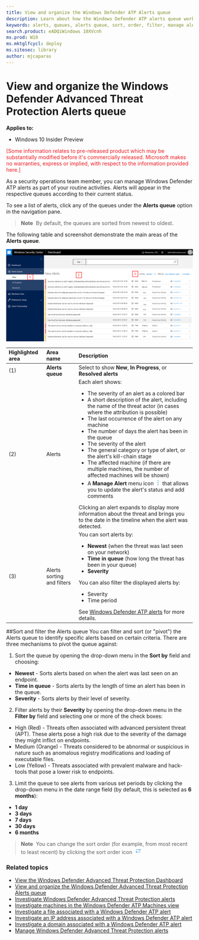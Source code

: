```yaml
---
title: View and organize the Windows Defender ATP Alerts queue
description: Learn about how the Windows Defender ATP alerts queue work, and how to sort and filter lists of alerts.
keywords: alerts, queues, alerts queue, sort, order, filter, manage alerts, new, in progress, resolved, newest, time in queue, severity, time period
search.product: eADQiWindows 10XVcnh
ms.prod: W10
ms.mktglfcycl: deploy
ms.sitesec: library
author: mjcaparas
---
```


# View and organize the Windows Defender Advanced Threat Protection Alerts queue

**Applies to:**

- Windows 10 Insider Preview

<span style="color:#ED1C24;">[Some information relates to pre-released product which may be substantially modified before it's commercially released. Microsoft makes no warranties, express or implied, with respect to the information provided here.]</span>

As a security operations team member, you can manage Windows Defender ATP alerts as part of your routine activities. Alerts will appear in the respective queues according to their current status.

To see a list of alerts, click any of the queues under the **Alerts queue** option in the navigation pane.

> **Note**&nbsp;&nbsp;By default, the queues are sorted from newest to oldest.

The following table and screenshot demonstrate the main areas of the **Alerts queue**.

![Screenshot of the Dashboard showing the New Alerts list and navigation bar](images/alertsq.png)

Highlighted area|Area name|Description
:---|:---|:---
(1)|**Alerts queue**| Select to show **New**, **In Progress**, or **Resolved alerts**
(2)|Alerts|Each alert shows:<ul><li>The severity of an alert as a colored bar</li><li>A short description of the alert, including the name of the threat actor (in cases where the attribution is possible)</li><li>The last occurrence of the alert on any machine</li><li>The number of days the alert has been in the queue</li><li>The severity of the alert</li><li>The general category or type of alert, or the alert's kill-chain stage</li><li>The affected machine (if there are multiple machines, the number of affected machines will be shown)</li><li>A **Manage Alert** menu icon ![The menu icon looks like three periods stacked on top of each other](images/menu-icon.png) that allows you to update the alert's status and add comments</li></ul>Clicking an alert expands to display more information about the threat and brings you to the date in the timeline when the alert was detected.
(3)|Alerts sorting and filters | You can sort alerts by: <ul><li>**Newest** (when the threat was last seen on your network)</li><li>**Time in queue** (how long the threat has been in your queue)</li><li>**Severity**</li></ul>You can also filter the displayed alerts by:<ul><li>Severity</li><li>Time period</li></ul>See [Windows Defender ATP alerts](use-windows-defender-advanced-threat-protection.md#windows-defender-atp-alerts) for more details.

##Sort and filter the Alerts queue
You can filter and sort (or "pivot") the Alerts queue to identify specific alerts based on certain criteria.
There are three mechanisms to pivot the queue against:

1. Sort the queue by opening the drop-down menu in the **Sort by** field and choosing:

  - **Newest** - Sorts alerts based on when the alert was last seen on an endpoint.
  - **Time in queue** - Sorts alerts by the length of time an alert has been in the queue.
  - **Severity** - Sorts alerts by their level of severity.

2. Filter alerts by their **Severity** by opening the drop-down menu in the **Filter by** field and selecting one or more of the check boxes:

  - High (Red) - Threats often associated with advanced persistent threat (APT). These alerts pose a high risk due to the severity of the damage they might inflict on endpoints.
  - Medium (Orange) - Threats considered to be abnormal or suspicious in nature such as anomalous registry modifications and loading of executable files.
  - Low (Yellow) - Threats associated with prevalent malware and hack-tools that pose a lower risk to endpoints.

3. Limit the queue to see alerts from various set periods by clicking the drop-down menu in the date range field (by default, this is selected as **6 months**):

  - **1 day**
  - **3 days**
  - **7 days**
  - **30 days**
  - **6 months**

  > **Note**&nbsp;&nbsp;You can change the sort order (for example, from most recent to least recent) by clicking the sort order icon ![the sort order icon looks like two arrows on top of each other](images/sort-order-icon.png)

### Related topics
- [View the Windows Defender Advanced Threat Protection Dashboard](dashboard-windows-defender-advanced-threat-protection.md)
- [View and organize the Windows Defender Advanced Threat Protection Alerts queue](alerts-queue-windows-defender-advanced-threat-protection.md)
- [Investigate Windows Defender Advanced Threat Protection alerts](investigate-alerts-windows-defender-advanced-threat-protection.md)
- [Investigate machines in the Windows Defender ATP Machines view](investigate-machines-windows-defender-advanced-threat-protection.md)
- [Investigate a file associated with a Windows Defender ATP alert](investigate-files-windows-defender-advanced-threat-protection.md)
- [Investigate an IP address associated with a Windows Defender ATP alert](investigate-ip-windows-defender-advanced-threat-protection.md)
- [Investigate a domain associated with a Windows Defender ATP alert](investigate-domain-windows-defender-advanced-threat-protection.md)
- [Manage Windows Defender Advanced Threat Protection alerts](manage-alerts-windows-defender-advanced-threat-protection.md)
